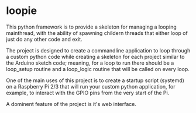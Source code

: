 # loopie

This python framework is to provide a skeleton for managing a looping mainthread, with the ability of spawning childern threads that either loop of just do any other code and exit.

The project is designed to create a commandline application to loop through a custom python code while creating a skeleton for each project similar to the Arduino sketch code; meaning, for a loop to run there should be a loop_setup routine and a loop_logic routine that will be called on every loop.

One of the main uses of this project is to create a startup script (systemd) on a Raspberry Pi 2/3 that will run your custom python application, for example, to interact with the GPIO pins from the very start of the Pi.


A dominent feature of the project is it's web interface.

